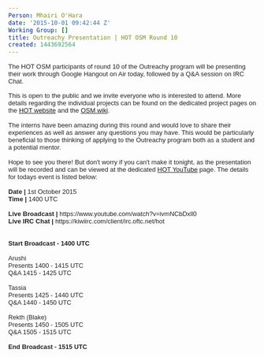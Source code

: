```yaml
---
Person: Mhairi O'Hara
date: '2015-10-01 09:42:44 Z'
Working Group: []
title: Outreachy Presentation | HOT OSM Round 10
created: 1443692564
---
```

<p><span style="color: #222222; font-family: arial, sans-serif; font-size: small; line-height: normal;">The HOT OSM participants of round 10 of the Outreachy program will be presenting their work through Google Hangout on Air today, followed by a Q&amp;A session on IRC Chat.</span></p><div style="color: #222222; font-family: arial, sans-serif; font-size: small; line-height: normal;">This is open to the public and we invite everyone who is interested to attend. More details regarding the individual projects can be found on the dedicated project pages on the <a href="http://hotosm.org/projects/outreachy">HOT website</a>&nbsp;and the <a href="http://wiki.openstreetmap.org/wiki/Outreachy_Round_10">OSM wiki</a>.</div><div style="color: #222222; font-family: arial, sans-serif; font-size: small; line-height: normal;">&nbsp;</div><div style="color: #222222; font-family: arial, sans-serif; font-size: small; line-height: normal;">The interns have been amazing during this round and would love to share their experiences as well as answer any questions you may have. This would be particularly beneficial to those thinking of applying to the Outreachy program both as a student and a potential mentor.</div><div style="color: #222222; font-family: arial, sans-serif; font-size: small; line-height: normal;">&nbsp;</div><div style="color: #222222; font-family: arial, sans-serif; font-size: small; line-height: normal;">Hope to see you there! But don't worry if you can't make it tonight, as the presentation will be recorded and can be viewed at the dedicated <a href="https://www.youtube.com/user/hotosm">HOT YouTube</a> page. The details for todays event is listed below:</div><div style="color: #222222; font-family: arial, sans-serif; font-size: small; line-height: normal;">&nbsp;</div><div style="color: #222222; font-family: arial, sans-serif; font-size: small; line-height: normal;"><strong>Date |</strong>&nbsp;1st October 2015</div><div style="color: #222222; font-family: arial, sans-serif; font-size: small; line-height: normal;"><strong>Time |&nbsp;</strong>1400 UTC</div><div style="color: #222222; font-family: arial, sans-serif; font-size: small; line-height: normal;">&nbsp;</div><div style="color: #222222; font-family: arial, sans-serif; font-size: small; line-height: normal;"><strong>Live Broadcast |</strong>&nbsp;https://www.youtube.com/watch?v=ivmNCbDxll0</div><div style="color: #222222; font-family: arial, sans-serif; font-size: small; line-height: normal;"><strong>Live IRC Chat |</strong>&nbsp;https://kiwiirc.com/client/irc.oftc.net/hot</div><div style="color: #222222; font-family: arial, sans-serif; font-size: small; line-height: normal;">&nbsp;</div><div style="color: #222222; font-family: arial, sans-serif; font-size: small; line-height: normal;"><div style="font-size: 12.8px;"><strong>&nbsp;</strong></div><div style="font-size: 12.8px;"><strong>Start Broadcast - 1400 UTC</strong></div><div style="font-size: 12.8px;">&nbsp;</div><div style="font-size: 12.8px;">Arushi&nbsp;</div><div style="font-size: 12.8px;">Presents 1400 - 1415 UTC</div><div style="font-size: 12.8px;">Q&amp;A 1415 - 1425 UTC</div><div style="font-size: 12.8px;">&nbsp;</div><div style="font-size: 12.8px;">Tassia</div><div style="font-size: 12.8px;">Presents 1425 - 1440 UTC</div><div style="font-size: 12.8px;">Q&amp;A 1440 - 1450 UTC</div><div style="font-size: 12.8px;">&nbsp;</div><div style="font-size: 12.8px;">Rekth (Blake)</div><div style="font-size: 12.8px;">Presents 1450 - 1505 UTC</div><div style="font-size: 12.8px;">Q&amp;A 1505 - 1515 UTC</div><div style="font-size: 12.8px;">&nbsp;</div><div style="font-size: 12.8px;"><strong>End Broadcast - 1515 UTC</strong></div></div><div style="color: #222222; font-family: arial, sans-serif; font-size: small; line-height: normal;">&nbsp;</div>
